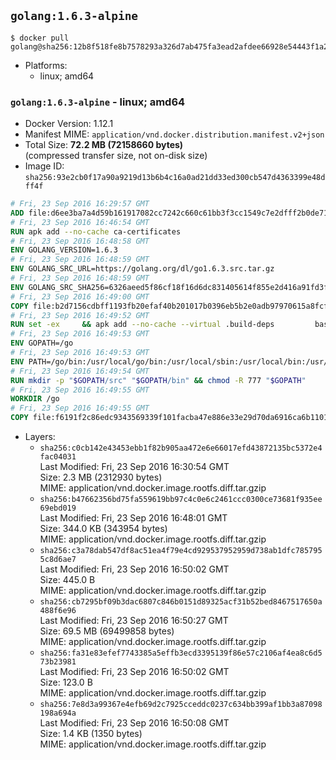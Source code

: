## `golang:1.6.3-alpine`

```console
$ docker pull golang@sha256:12b8f518fe8b7578293a326d7ab475fa3ead2afdee66928e54443f1a23da710d
```

-	Platforms:
	-	linux; amd64

### `golang:1.6.3-alpine` - linux; amd64

-	Docker Version: 1.12.1
-	Manifest MIME: `application/vnd.docker.distribution.manifest.v2+json`
-	Total Size: **72.2 MB (72158660 bytes)**  
	(compressed transfer size, not on-disk size)
-	Image ID: `sha256:93e2cb0f17a90a9219d13b6b4c16a0ad21dd33ed300cb547d4363399e48dff4f`

```dockerfile
# Fri, 23 Sep 2016 16:29:57 GMT
ADD file:d6ee3ba7a4d59b161917082cc7242c660c61bb3f3cc1549c7e2dfff2b0de7104 in / 
# Fri, 23 Sep 2016 16:46:54 GMT
RUN apk add --no-cache ca-certificates
# Fri, 23 Sep 2016 16:48:58 GMT
ENV GOLANG_VERSION=1.6.3
# Fri, 23 Sep 2016 16:48:59 GMT
ENV GOLANG_SRC_URL=https://golang.org/dl/go1.6.3.src.tar.gz
# Fri, 23 Sep 2016 16:48:59 GMT
ENV GOLANG_SRC_SHA256=6326aeed5f86cf18f16d6dc831405614f855e2d416a91fd3fdc334f772345b00
# Fri, 23 Sep 2016 16:49:00 GMT
COPY file:b2d7156cdbff1193fb20efaf40b201017b0396eb5b2e0adb97970615a8fcf61d in / 
# Fri, 23 Sep 2016 16:49:52 GMT
RUN set -ex 	&& apk add --no-cache --virtual .build-deps 		bash 		gcc 		musl-dev 		openssl 		go 		&& export GOROOT_BOOTSTRAP="$(go env GOROOT)" 		&& wget -q "$GOLANG_SRC_URL" -O golang.tar.gz 	&& echo "$GOLANG_SRC_SHA256  golang.tar.gz" | sha256sum -c - 	&& tar -C /usr/local -xzf golang.tar.gz 	&& rm golang.tar.gz 	&& cd /usr/local/go/src 	&& patch -p2 -i /no-pic.patch 	&& ./make.bash 		&& rm -rf /*.patch 	&& apk del .build-deps
# Fri, 23 Sep 2016 16:49:53 GMT
ENV GOPATH=/go
# Fri, 23 Sep 2016 16:49:53 GMT
ENV PATH=/go/bin:/usr/local/go/bin:/usr/local/sbin:/usr/local/bin:/usr/sbin:/usr/bin:/sbin:/bin
# Fri, 23 Sep 2016 16:49:54 GMT
RUN mkdir -p "$GOPATH/src" "$GOPATH/bin" && chmod -R 777 "$GOPATH"
# Fri, 23 Sep 2016 16:49:55 GMT
WORKDIR /go
# Fri, 23 Sep 2016 16:49:55 GMT
COPY file:f6191f2c86edc9343569339f101facba47e886e33e29d70da6916ca6b1101a53 in /usr/local/bin/ 
```

-	Layers:
	-	`sha256:c0cb142e43453ebb1f82b905aa472e6e66017efd43872135bc5372e4fac04031`  
		Last Modified: Fri, 23 Sep 2016 16:30:54 GMT  
		Size: 2.3 MB (2312930 bytes)  
		MIME: application/vnd.docker.image.rootfs.diff.tar.gzip
	-	`sha256:b47662356bd75fa559619bb97c4c0e6c2461ccc0300ce73681f935ee69ebd019`  
		Last Modified: Fri, 23 Sep 2016 16:48:01 GMT  
		Size: 344.0 KB (343954 bytes)  
		MIME: application/vnd.docker.image.rootfs.diff.tar.gzip
	-	`sha256:c3a78dab547df8ac51ea4f79e4cd929537952959d738ab1dfc7857955c8d6ae7`  
		Last Modified: Fri, 23 Sep 2016 16:50:02 GMT  
		Size: 445.0 B  
		MIME: application/vnd.docker.image.rootfs.diff.tar.gzip
	-	`sha256:cb7295bf09b3dac6807c846b0151d89325acf31b52bed8467517650a488f6e96`  
		Last Modified: Fri, 23 Sep 2016 16:50:27 GMT  
		Size: 69.5 MB (69499858 bytes)  
		MIME: application/vnd.docker.image.rootfs.diff.tar.gzip
	-	`sha256:fa31e83efef7743385a5effb3ecd3395139f86e57c2106af4ea8c6d573b23981`  
		Last Modified: Fri, 23 Sep 2016 16:50:02 GMT  
		Size: 123.0 B  
		MIME: application/vnd.docker.image.rootfs.diff.tar.gzip
	-	`sha256:7e8d3a99367e4efb69d2c7925cceddc0237c634bb399af1bb3a87098198a694a`  
		Last Modified: Fri, 23 Sep 2016 16:50:08 GMT  
		Size: 1.4 KB (1350 bytes)  
		MIME: application/vnd.docker.image.rootfs.diff.tar.gzip
